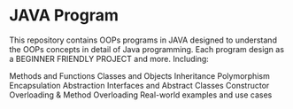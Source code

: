 # JAVA Program
This repository contains OOPs programs in JAVA designed to understand the OOPs concepts in detail of Java programming. Each program design as a BEGINNER FRIENDLY PROJECT and more.
Including:

Methods and Functions
Classes and Objects
Inheritance
Polymorphism
Encapsulation
Abstraction
Interfaces and Abstract Classes
Constructor Overloading & Method Overloading
Real-world examples and use cases
